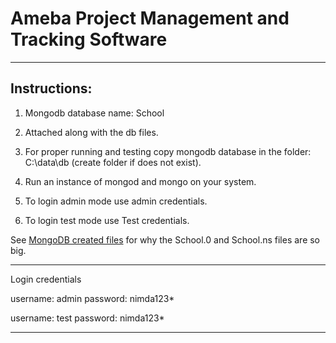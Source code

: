 # Ameba Project Management and Tracking Software
----------------------------------------------


Instructions:
--------------

1. Mongodb database name: School

2. Attached along with the db files.

3. For proper running and testing copy mongodb database in the folder: C:\data\db (create folder if does not exist).

4. Run an instance of mongod and mongo on your system.

5. To login admin mode use admin credentials. 

6. To login test mode use Test credentials.

See [MongoDB created files](http://stackoverflow.com/a/9490173/91933) for why the School.0 and School.ns files are so big.


***********************************

Login credentials

username: admin
password: nimda123*

username: test
password: nimda123*

***********************************
